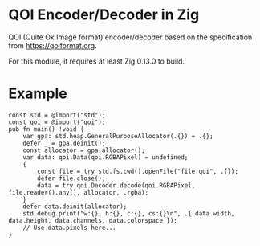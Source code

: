 # QOI Encoder/Decoder in Zig
QOI (Quite Ok Image format) encoder/decoder based on the specification from https://qoiformat.org.

For this module, it requires at least Zig 0.13.0 to build.

# Example
```zig
const std = @import("std");
const qoi = @import("qoi");
pub fn main() !void {
    var gpa: std.heap.GeneralPurposeAllocator(.{}) = .{};
    defer _ = gpa.deinit();
    const allocator = gpa.allocator();
    var data: qoi.Data(qoi.RGBAPixel) = undefined;
    {
        const file = try std.fs.cwd().openFile("file.qoi", .{});
        defer file.close();
        data = try qoi.Decoder.decode(qoi.RGBAPixel, file.reader().any(), allocator, .rgba);
    }
    defer data.deinit(allocator);
    std.debug.print("w:{}, h:{}, c:{}, cs:{}\n", .{ data.width, data.height, data.channels, data.colorspace });
    // Use data.pixels here...
}
```